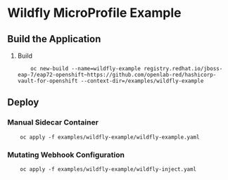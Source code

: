 # Wildfly MicroProfile Example 

## Build the Application

1. Build    
    ```
        oc new-build --name=wildfly-example registry.redhat.io/jboss-eap-7/eap72-openshift~https://github.com/openlab-red/hashicorp-vault-for-openshift --context-dir=/examples/wildfly-example 
    ```

## Deploy
 
### Manual Sidecar Container

```
    oc apply -f examples/wildfly-example/wildfly-example.yaml
```

### Mutating Webhook Configuration

```
    oc apply -f examples/wildfly-example/wildfly-inject.yaml
```
